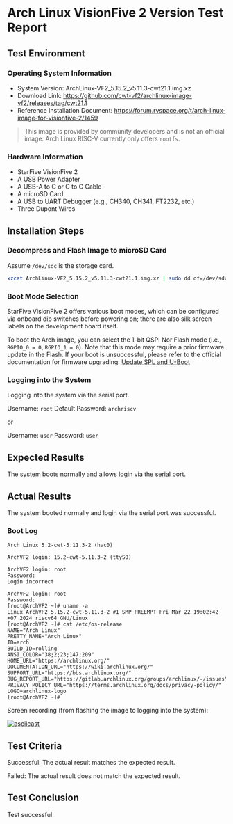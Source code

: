 # Arch Linux VisionFive 2 Version Test Report

## Test Environment

### Operating System Information

- System Version: ArchLinux-VF2_5.15.2_v5.11.3-cwt21.1.img.xz
- Download Link: https://github.com/cwt-vf2/archlinux-image-vf2/releases/tag/cwt21.1
- Reference Installation Document: https://forum.rvspace.org/t/arch-linux-image-for-visionfive-2/1459

> This image is provided by community developers and is not an official image. Arch Linux RISC-V currently only offers `rootfs`.

### Hardware Information

- StarFive VisionFive 2
- A USB Power Adapter
- A USB-A to C or C to C Cable
- A microSD Card
- A USB to UART Debugger (e.g., CH340, CH341, FT2232, etc.)
- Three Dupont Wires

## Installation Steps

### Decompress and Flash Image to microSD Card

Assume `/dev/sdc` is the storage card.

```bash
xzcat ArchLinux-VF2_5.15.2_v5.11.3-cwt21.1.img.xz | sudo dd of=/dev/sdc iflag=fullblock bs=4M status=progress
```

### Boot Mode Selection

StarFive VisionFive 2 offers various boot modes, which can be configured via onboard dip switches before powering on; there are also silk screen labels on the development board itself.

To boot the Arch image, you can select the 1-bit QSPI Nor Flash mode (i.e., `RGPIO_0 = 0`, `RGPIO_1 = 0`). Note that this mode may require a prior firmware update in the Flash. If your boot is unsuccessful, please refer to the official documentation for firmware upgrading: [Update SPL and U-Boot](https://doc.rvspace.org/VisionFive2/Quick_Start_Guide/VisionFive2_QSG/spl_u_boot_0.html)

### Logging into the System

Logging into the system via the serial port.

Username: `root`
Default Password: `archriscv`

or

Username: `user`
Password: `user`

## Expected Results

The system boots normally and allows login via the serial port.

## Actual Results

The system booted normally and login via the serial port was successful.

### Boot Log

```log
Arch Linux 5.2-cwt-5.11.3-2 (hvc0)                                                                                                  
                                                                                                                                    
ArchVF2 login: 15.2-cwt-5.11.3-2 (ttyS0)                                                                                            
                                                                                                                                    
ArchVF2 login: root                                                                                                                 
Password:                                                                                                                           
Login incorrect                                                                                                                     
                                                                                                                                    
ArchVF2 login: root                                                                                                                 
Password:                                                                                                                           
[root@ArchVF2 ~]# uname -a                                                                                                          
Linux ArchVF2 5.15.2-cwt-5.11.3-2 #1 SMP PREEMPT Fri Mar 22 19:02:42 +07 2024 riscv64 GNU/Linux                                     
[root@ArchVF2 ~]# cat /etc/os-release                                                                                               
NAME="Arch Linux"                                                                                                                   
PRETTY_NAME="Arch Linux"                                                                                                            
ID=arch                                                                                                                             
BUILD_ID=rolling                                                                                                                    
ANSI_COLOR="38;2;23;147;209"                                                                                                        
HOME_URL="https://archlinux.org/"                                                                                                   
DOCUMENTATION_URL="https://wiki.archlinux.org/"                                                                                     
SUPPORT_URL="https://bbs.archlinux.org/"                                                                                            
BUG_REPORT_URL="https://gitlab.archlinux.org/groups/archlinux/-/issues"                                                             
PRIVACY_POLICY_URL="https://terms.archlinux.org/docs/privacy-policy/"                                                               
LOGO=archlinux-logo                                                                                                                 
[root@ArchVF2 ~]# 
```

Screen recording (from flashing the image to logging into the system):

[![asciicast](https://asciinema.org/a/X6MYCn6vv0n6Es38KHhC1uOmc.svg)](https://asciinema.org/a/X6MYCn6vv0n6Es38KHhC1uOmc)

## Test Criteria

Successful: The actual result matches the expected result.

Failed: The actual result does not match the expected result.

## Test Conclusion

Test successful.
